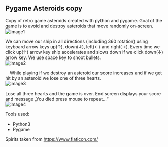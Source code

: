 ##       Pygame Asteroids copy

Copy of retro game asteroids created with python and pygame. Goal of the game is to avoid and destroy asteroids that move randomly on-screen.
<br/>
![image1](https://user-images.githubusercontent.com/44873411/84813322-16ff0b00-b010-11ea-937d-410cf64a0419.jpeg)
 
We can move our ship in all directions (including 360 rotation) using keyboard arrow keys up(↑), down(↓), left(←) and right(→).
Every time we click up(↑) arrow key ship accelerates and slows down if we click down(↓) arrow key. We use space key to shoot bullets.<br/>
![image2](https://user-images.githubusercontent.com/44873411/84813354-24b49080-b010-11ea-85c5-89e1df6c8afa.jpeg)
 
 While playing if we destroy an asteroid our score increases and if we get hit by an asteroid we lose one of three hearts.<br/>
![image3](https://user-images.githubusercontent.com/44873411/84813361-27af8100-b010-11ea-873a-f2dfd2c81a9f.jpeg)


Lose all three hearts and the game is over. End screen displays your score and message „You died press mouse to repeat...“<br/>
![image4](https://user-images.githubusercontent.com/44873411/84813365-29794480-b010-11ea-8d94-d7c4b189bd42.jpeg)
 
Tools used:<br/>
<ul>
<li>Python3</li>
<li>Pygame</li>
</ul>

Spirits taken from https://www.flaticon.com/
